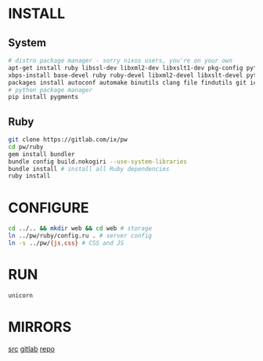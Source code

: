 # INSTALL
## System
``` sh
# distro package manager - sorry nixos users, you're on your own
apt-get install ruby libssl-dev libxml2-dev libxslt1-dev pkg-config python-pygments                                    # https://www.debian.org
xbps-install base-devel ruby ruby-devel libxml2-devel libxslt-devel python-Pygments                                    # https://www.voidlinux.eu
packages install autoconf automake binutils clang file findutils git iconv pkg-config python ruby ruby-dev libxslt-dev # https://termux.com
# python package manager
pip install pygments
```
## Ruby
``` sh
git clone https://gitlab.com/ix/pw
cd pw/ruby
gem install bundler
bundle config build.nokogiri --use-system-libraries
bundle install # install all Ruby dependencies
ruby install
```
# CONFIGURE
``` sh
cd ../.. && mkdir web && cd web # storage
ln ../pw/ruby/config.ru . # server config
ln -s ../pw/{js,css} # CSS and JS
```
# RUN
``` sh
unicorn
```
# MIRRORS
[src](http://mw.logbook.am/src/pw/)
[gitlab](https://gitlab.com/ix/pw)
[repo](http://repo.or.cz/www)
